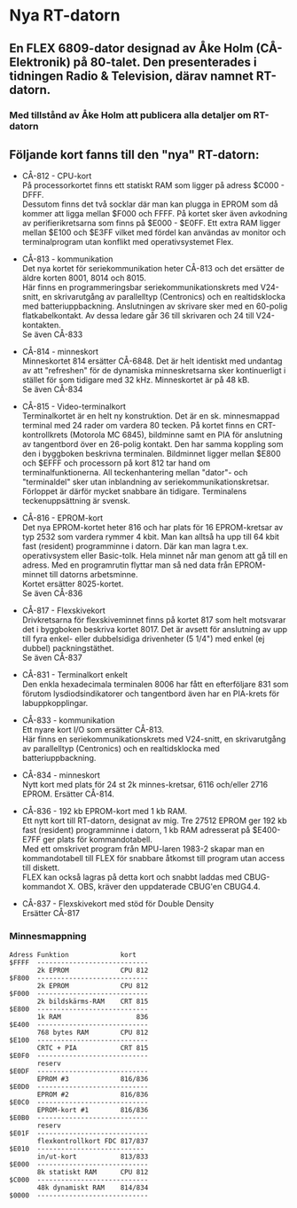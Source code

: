 # Nya RT-datorn
## En FLEX 6809-dator designad av Åke Holm (CÅ-Elektronik) på 80-talet. Den presenterades i tidningen Radio & Television, därav namnet RT-datorn.
### Med tillstånd av Åke Holm att publicera alla detaljer om RT-datorn

## Följande kort fanns till den "nya" RT-datorn:

* CÅ-812 - CPU-kort  
På processorkortet finns ett statiskt RAM som ligger på adress $C000 - DFFF.  
Dessutom finns det två socklar där man kan plugga in EPROM som då kommer att ligga mellan $F000 och FFFF. På kortet sker även avkodning av perifierikretsarna som finns på $E000 - $E0FF. Ett extra RAM ligger mellan $E100 och $E3FF vilket med fördel kan användas av monitor och terminalprogram utan konflikt med operativsystemet Flex.


* CÅ-813 - kommunikation  
Det nya kortet för seriekommunikation heter CÅ-813 och det ersätter de äldre korten 8001, 8014 och 8015.  
Här finns en programmeringsbar seriekommunikationskrets med V24-snitt, en skrivarutgång av parallelltyp (Centronics) och en realtidsklocka med batteriuppbackning.
Anslutningen av skrivare sker med en 60-polig flatkabelkontakt. Av dessa ledare går 36 till skrivaren och 24 till V24-kontakten.  
Se även CÅ-833

* CÅ-814 - minneskort  
Minneskortet 814 ersätter CÅ-6848. Det är helt identiskt med undantag av att "refreshen" för de dynamiska minneskretsarna sker kontinuerligt i stället för som tidigare med 32 kHz. Minneskortet är på 48 kB.  
Se även CÅ-834

* CÅ-815 - Video-terminalkort  
Terminalkortet är en helt ny konstruktion. Det är en sk. minnesmappad terminal med 24 rader om vardera 80 tecken. På kortet finns en CRT-kontrollkrets (Motorola MC 6845), bildminne samt en PIA för anslutning av tangentbord över en 26-polig kontakt. Den har samma koppling som den i byggboken beskrivna terminalen.
Bildminnet ligger mellan $E800 och $EFFF och processorn på kort 812 tar hand om terminalfunktionerna. All teckenhantering mellan "dator"- och "terminaldel" sker utan inblandning av seriekommunikationskretsar. Förloppet är därför mycket snabbare än tidigare. Terminalens teckenuppsättning är svensk. 

* CÅ-816 - EPROM-kort  
Det nya EPROM-kortet heter 816 och har plats för 16 EPROM-kretsar av typ 2532 som vardera rymmer 4 kbit. Man kan alltså ha upp till 64 kbit fast (resident) programminne i datorn. 
Där kan man lagra t.ex. operativsystem eller Basic-tolk. Hela minnet når man genom att gå till en adress. Med en programrutin flyttar man så ned data från EPROM-minnet till datorns arbetsminne.  
Kortet ersätter 8025-kortet.  
Se även CÅ-836  

* CÅ-817 - Flexskivekort  
Drivkretsarna för flexskiveminnet finns på kortet 817 som helt motsvarar det i byggboken beskriva kortet 8017. Det är avsett för anslutning av upp till fyra enkel- eller dubbelsidiga drivenheter (5 1/4") med enkel (ej dubbel) packningstäthet.  
Se även CÅ-837  

* CÅ-831 - Terminalkort enkelt  
Den enkla hexadecimala terminalen 8006 har fått en efterföljare 831 som förutom lysdiodsindikatorer och tangentbord även har en PIA-krets för labuppkopplingar.

* CÅ-833 - kommunikation  
Ett nyare kort I/O som ersätter CÅ-813.  
Här finns en seriekommunikationskrets med V24-snitt, en skrivarutgång av parallelltyp (Centronics) och en realtidsklocka med batteriuppbackning.

* CÅ-834 - minneskort  
Nytt kort med plats för 24 st 2k minnes-kretsar, 6116 och/eller 2716 EPROM. Ersätter CÅ-814.  

* CÅ-836 - 192 kb EPROM-kort med 1 kb RAM.  
Ett nytt kort till RT-datorn, designat av mig. Tre 27512 EPROM ger 192 kb fast (resident) programminne i datorn, 1 kb RAM adresserat på $E400-E7FF ger plats för kommandotabell.  
Med ett omskrivet program från MPU-laren 1983-2 skapar man en kommandotabell till FLEX för snabbare åtkomst till program utan access till diskett.  
FLEX kan också lagras på detta kort och snabbt laddas med CBUG-kommandot X. OBS, kräver den uppdaterade CBUG'en CBUG4.4.  

* CÅ-837 - Flexskivekort med stöd för Double Density  
Ersätter CÅ-817


### Minnesmappning
```
Adress Funktion             kort
$FFFF  ----------------------------
       2k EPROM             CPU 812
$F800  ----------------------------
       2k EPROM             CPU 812
$F000  ----------------------------
       2k bildskärms-RAM    CRT 815
$E800  ----------------------------
       1k RAM                   836
$E400  ----------------------------
       768 bytes RAM        CPU 812
$E100  ----------------------------
       CRTC + PIA           CRT 815
$E0F0  ----------------------------
       reserv
$E0DF  ----------------------------
       EPROM #3             816/836
$E0D0  ----------------------------
       EPROM #2             816/836
$E0C0  ----------------------------
       EPROM-kort #1        816/836
$E0B0  ----------------------------
       reserv
$E01F  ----------------------------
       flexkontrollkort FDC 817/837
$E010  ---------------------------
       in/ut-kort           813/833
$E000  ----------------------------
       8k statiskt RAM      CPU 812
$C000  ----------------------------
       48k dynamiskt RAM    814/834
$0000  ----------------------------
```